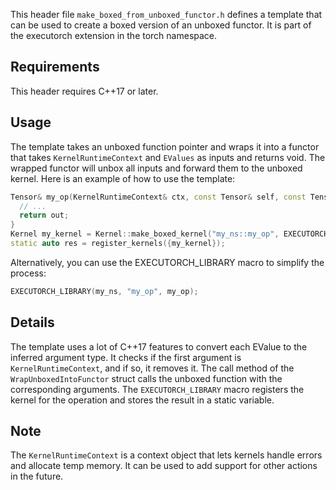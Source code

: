 This header file `make_boxed_from_unboxed_functor.h` defines a template that can be used to create a boxed version of an unboxed functor. It is part of the executorch extension in the torch namespace.
## Requirements
This header requires C++17 or later.
## Usage
The template takes an unboxed function pointer and wraps it into a functor that takes `KernelRuntimeContext` and `EValues` as inputs and returns void. The wrapped functor will unbox all inputs and forward them to the unboxed kernel.
Here is an example of how to use the template:
```C++
Tensor& my_op(KernelRuntimeContext& ctx, const Tensor& self, const Tensor& other, Tensor& out) {
  // ...
  return out;
}
Kernel my_kernel = Kernel::make_boxed_kernel("my_ns::my_op", EXECUTORCH_FN(my_op));
static auto res = register_kernels({my_kernel});
```
Alternatively, you can use the EXECUTORCH_LIBRARY macro to simplify the process:
```C++
EXECUTORCH_LIBRARY(my_ns, "my_op", my_op);
```
## Details
The template uses a lot of C++17 features to convert each EValue to the inferred argument type. It checks if the first argument is `KernelRuntimeContext`, and if so, it removes it. The call method of the `WrapUnboxedIntoFunctor` struct calls the unboxed function with the corresponding arguments.
The `EXECUTORCH_LIBRARY` macro registers the kernel for the operation and stores the result in a static variable.
## Note
The `KernelRuntimeContext` is a context object that lets kernels handle errors and allocate temp memory. It can be used to add support for other actions in the future.
